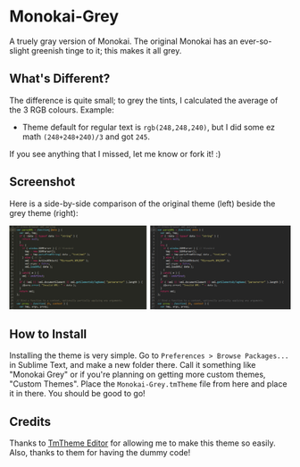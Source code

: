 # Monokai-Grey
A truely gray version of Monokai. The original Monokai has an ever-so-slight greenish tinge to it; this makes it all grey.

## What's Different?
The difference is quite small; to grey the tints, I calculated the average of the 3 RGB colours. Example:
  * Theme default for regular text is `rgb(248,248,240)`, but I did some ez math `(248+248+240)/3` and got `245`.

If you see anything that I missed, let me know or fork it! :)

## Screenshot
Here is a side-by-side comparison of the original theme (left) beside the grey theme (right):

![Screenshot](/screenshot.png?raw=true "Screenshot")

## How to Install
Installing the theme is very simple. Go to `Preferences > Browse Packages...` in Sublime Text, and make a new folder there. Call it something like "Monokai Grey" or if you're planning on getting more custom themes, "Custom Themes". Place the `Monokai-Grey.tmTheme` file from here and place it in there. You should be good to go!

## Credits
Thanks to [TmTheme Editor](https://github.com/aziz/tmTheme-Editor) for allowing me to make this theme so easily. Also, thanks to them for having the dummy code!
